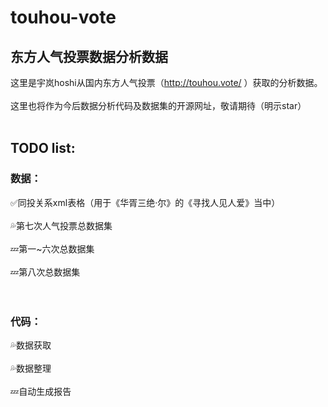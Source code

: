 # touhou-vote
## 东方人气投票数据分析数据
这里是宇岚hoshi从国内东方人气投票（http://touhou.vote/ ）获取的分析数据。<br><br>
这里也将作为今后数据分析代码及数据集的开源网址，敬请期待（明示star）<br><br>
## TODO list:
### 数据：
✅同投关系xml表格（用于《华胥三绝·尔》的《寻找人见人爱》当中）<br><br>
💦第七次人气投票总数据集<br><br>
💤第一~六次总数据集<br><br>
💤第八次总数据集<br><br>
<br>
### 代码：
💦数据获取<br><br>
💦数据整理<br><br>
💤自动生成报告<br><br>

